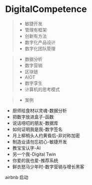# DigitalCompetence





> - 敏捷开发
> - 管理有框架
> - 创新有方法
> - 数字化产品设计
> - 数字化团队管理


> - 数据分析
> - 数字营销
> - 区块链
> - AIOT
> - 数字孪生
> - 计算机的思考模式

> - 案例


- 厨师给食材以灵魂-数据分析
- 把数字放进盒子-函数
- 说话唠叨的朋友-数据库
- 如何证明我是我-数字签名
- 月上柳梢头人约黄昏后-非对称加密
- 制造业请勿忘初心-敏捷开发
- 教宝宝认字-AI
- 另一个我-Digital Twin
- 你爱的我也爱-推荐系统
- 鲜衣怒马少年时-数字营销与增长黑客

airbnb 启动
